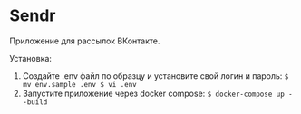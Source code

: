 # Sendr

Приложение для рассылок ВКонтакте.

Установка:
1. Создайте .env файл по образцу и установите свой логин и пароль:
`$ mv env.sample .env
$ vi .env`
2. Запустите приложение через docker compose:
`$ docker-compose up --build`